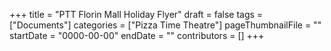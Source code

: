 +++
title = "PTT Florin Mall Holiday Flyer"
draft = false
tags = ["Documents"]
categories = ["Pizza Time Theatre"]
pageThumbnailFile = ""
startDate = "0000-00-00"
endDate = ""
contributors = []
+++
